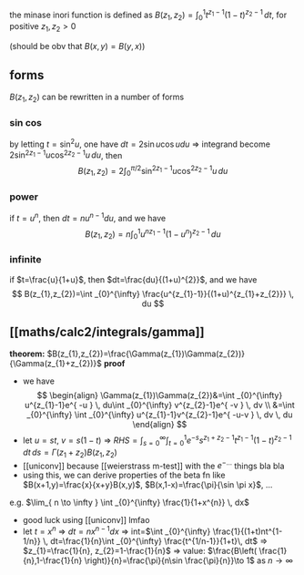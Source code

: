 the minase inori function is defined as $B(z_{1},z_{2})=\int _{0}^{1} t^{z_{1}-1}(1-t)^{z_{2}-1} \, dt$, for positive $z_{1},z_{2}>0$

(should be obv that $B(x,y)=B(y,x)$)

## forms
$B(z_{1},z_{2})$ can be rewritten in a number of forms
### sin cos
by letting $t=\sin ^{2} u$, one have $dt=2\sin u\cos udu$ => integrand become $2\sin ^{2z_{1}-1}u\cos ^{2z_{2}-1}u\,du$, then
$$
	B(z_{1},z_{2})= 2\int _{0}^{\pi/2} \sin ^{2z_{1}-1}u\cos ^{2z_{2}-1}u \, du 
$$

### power
if $t=u^{n}$, then $dt=nu^{n-1}du$, and we have
$$
B(z_{1},z_{2})=n\int _{0}^{1} u^{nz_{1}-1}(1-u^{n})^{z_{2}-1} \, du 
$$
### infinite
if $t=\frac{u}{1+u}$, then $dt=\frac{du}{(1+u)^{2}}$, and we have
$$
B(z_{1},z_{2})=\int _{0}^{\infty} \frac{u^{z_{1}-1}}{(1+u)^{z_{1}+z_{2}}} \, du 
$$

## [[maths/calc2/integrals/gamma]]
**theorem:** $B(z_{1},z_{2})=\frac{\Gamma(z_{1})\Gamma(z_{2})}{\Gamma(z_{1}+z_{2})}$
**proof**
- we have $$
\begin{align}
\Gamma(z_{1})\Gamma(z_{2})&=\int _{0}^{\infty} u^{z_{1}-1}e^{ -u } \, du\int _{0}^{\infty} v^{z_{2}-1}e^{ -v } \, dv \\
&=\int _{0}^{\infty} \int _{0}^{\infty} u^{z_{1}-1}v^{z_{2}-1}e^{ -u-v } \, dv \, du 
\end{align}
$$
- let $u=st$, $v=s(1-t)$ => $RHS=\int _{s=0}^{\infty} \int _{t=0}^{1} e^{ -s } s^{z_{1}+z_{2}-1}t^{z_{1}-1}(1-t)^{z_{2}-1} \, dt \, ds$$=\Gamma(z_{1}+z_{2})B(z_{1},z_{2})$
- [[uniconv]] because [[weierstrass m-test]] with the $e^{ -\dots }$ things bla bla
- using this, we can derive properties of the beta fn like $B(x+1,y)=\frac{x}{x+y}B(x,y)$, $B(x,1-x)=\frac{\pi}{\sin \pi x}$, ...

e.g. $\lim_{ n \to \infty } \int _{0}^{\infty} \frac{1}{1+x^{n}} \, dx$
- good luck using [[uniconv]] lmfao
- let $t=x^{n}$ => $dt=nx^{n-1}dx$ => int=$\int _{0}^{\infty} \frac{1}{(1+t)nt^{1-1/n}} \, dt=\frac{1}{n}\int _{0}^{\infty} \frac{t^{1/n-1}}{1+t}\, dt$ => $z_{1}=\frac{1}{n}, z_{2}=1-\frac{1}{n}$ => value: $\frac{B\left( \frac{1}{n},1-\frac{1}{n} \right)}{n}=\frac{\pi}{n\sin \frac{\pi}{n}}\to 1$ as $n\to \infty$


